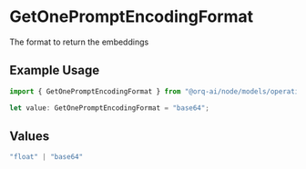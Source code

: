 # GetOnePromptEncodingFormat

The format to return the embeddings

## Example Usage

```typescript
import { GetOnePromptEncodingFormat } from "@orq-ai/node/models/operations";

let value: GetOnePromptEncodingFormat = "base64";
```

## Values

```typescript
"float" | "base64"
```